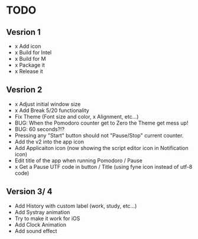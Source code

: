 # TODO

## Vesrion 1
- x Add icon
- x Build for Intel
- x Build for M
- x Package it
- x Release it

## Vesrion 2 
- x Adjust initial window size
- x Add Break 5/20 functionality
- Fix Theme (Font size and color, x Alignment, etc...)
- BUG: When the Pomodoro counter get to Zero the Theme get mess up!
- BUG: 60 seconds?!?
- Pressing any "Start" button should not "Pause/Stop" current counter.
- Add the v2 into the app icon
- Add Applicaiton icon (now showing the script editor icon in Notification icon)
- Edit title of the app when running Pomodoro / Pause
- x Get a Pause UTF code in button / Title (using fyne icon instead of utf-8 code)


## Version 3/ 4
- Add History with custom label (work, study, etc...)
- Add Systray animation
- Try to make it work for iOS
- Add Clock Animation
- Add sound effect
